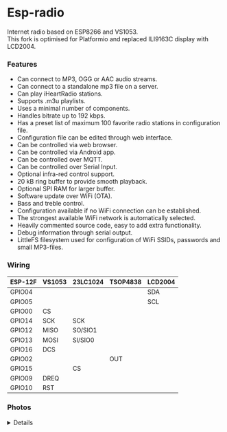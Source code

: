 # Esp-radio
Internet radio based on ESP8266 and VS1053.  
This fork is optimised for Platformio and replaced ILI9163C display with LCD2004.

### Features
- Can connect to MP3, OGG or AAC audio streams.
- Can connect to a standalone mp3 file on a server.
- Can play iHeartRadio stations.
- Supports .m3u playlists.
- Uses a minimal number of components.
- Handles bitrate up to 192 kbps.
- Has a preset list of maximum 100 favorite radio stations in configuration file.
- Configuration file can be edited through web interface.
- Can be controlled via web browser.
- Can be controlled via Android app.
- Can be controlled over MQTT.
- Can be controlled over Serial Input.
- Optional infra-red control support.
- 20 kB ring buffer to provide smooth playback.
- Optional SPI RAM for larger buffer.
- Software update over WiFi (OTA).
- Bass and treble control.
- Configuration available if no WiFi connection can be established.
- The strongest available WiFi network is automatically selected.
- Heavily commented source code, easy to add extra functionality.
- Debug information through serial output.
- LittleFS filesystem used for configuration of WiFi SSIDs, passwords and small MP3-files.


### Wiring

|  ESP-12F  |  VS1053  |  23LC1024  |  TSOP4838  |  LCD2004  |
|-----------|----------|------------|------------|------------
|  GPIO04   |          |            |            |    SDA    |
|  GPIO05   |          |            |            |    SCL    |
|  GPIO00   |   CS     |            |            |           |
|  GPIO14   |   SCK    |    SCK     |            |           |
|  GPIO12   |   MISO   |  SO/SIO1   |            |           |
|  GPIO13   |   MOSI   |  SI/SIO0   |            |           |
|  GPIO16   |   DCS    |            |            |           |
|  GPIO02   |          |            |    OUT     |           |
|  GPIO15   |          |     CS     |            |           |
|  GPIO09   |   DREQ   |            |            |           |
|  GPIO10   |   RST    |            |            |           |


### Photos
<details>

![Photo1](./doc/photo3.jpg)
![Photo2](./doc/photo2.jpg)
![Photo3](./doc/photo1.jpg)
</details>
